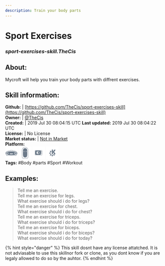 ```yaml
--- 
description: Train your body parts
---
```


# Sport Exercises  
### _sport-exercises-skill.TheCis_  
## About:  
Mycroft will help you train your body parts with diffrent exercises.

## Skill information:  
**Github:** | [https://github.com/TheCis/sport-exercises-skill](https://github.com/TheCis/sport-exercises-skill)  
**Owner:** | [@TheCis](https://github.com/TheCis)  
**Created:** | 2019 Jul 30 08:04:15 UTC  **Last updated:** 2019 Jul 30 08:04:22 UTC  
**License:** | No License  
**Market status:** | [Not in Market](https://market.mycroft.ai/skill/)  
**Platform:**  
 ![](../.gitbook/assets/mark-1-icon.png)  ![](../.gitbook/assets/mark-2-icon.png)  ![](../.gitbook/assets/picroft-icon.png)  ![](../.gitbook/assets/kde.png)   
**Tags:** \#Body \#parts \#Sport \#Workout   
## Examples:  
> Tell me an exercise.  
> Tell me an exercise for legs.  
> What exercise should i do for legs?  
> Tell me an exercise for chest.  
> What exercise should i do for chest?  
> Tell me an exercise for triceps.  
> What exercise should i do for triceps?  
> Tell me an exercise for biceps.  
> What exercise should i do for biceps?  
> What exercise should i do for today?  
  
{% hint style="danger" %}
This skill dosnt have any license attatched. It is not adviasable to use this skillnor fork or clone, as you dont know if you are legaly allowed to do so by the auhtor.
{% endhint %}
